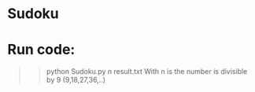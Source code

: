 # Sudoku
# Run code:
>> python Sudoku.py n result.txt
With n is the number is divisible by 9 (9,18,27,36,..)
